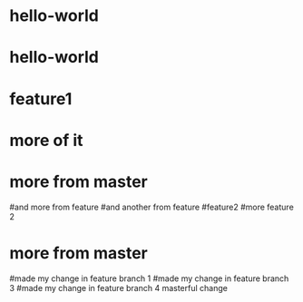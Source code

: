 # hello-world
# hello-world
# feature1
# more of it
# more from master
#and more from feature
#and another from feature
#feature2
#more feature 2
# more from master
#made my change in feature branch 1
#made my change in feature branch 3
#made my change in feature branch 4
masterful change
